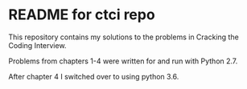 # README for ctci repo

This repository contains my solutions to the problems in Cracking the Coding Interview.

Problems from chapters 1-4 were written for and run with Python 2.7.

After chapter 4 I switched over to using python 3.6.
